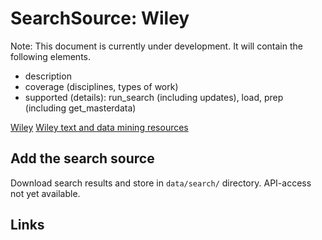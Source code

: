 # SearchSource: Wiley

Note: This document is currently under development. It will contain the following elements.

- description
- coverage (disciplines, types of work)
- supported (details): run_search (including updates), load,  prep (including get_masterdata)

[Wiley](https://onlinelibrary.wiley.com/)
[Wiley text and data mining resources](https://onlinelibrary.wiley.com/library-info/resources/text-and-datamining)

## Add the search source

Download search results and store in `data/search/` directory. API-access not yet available.


## Links
